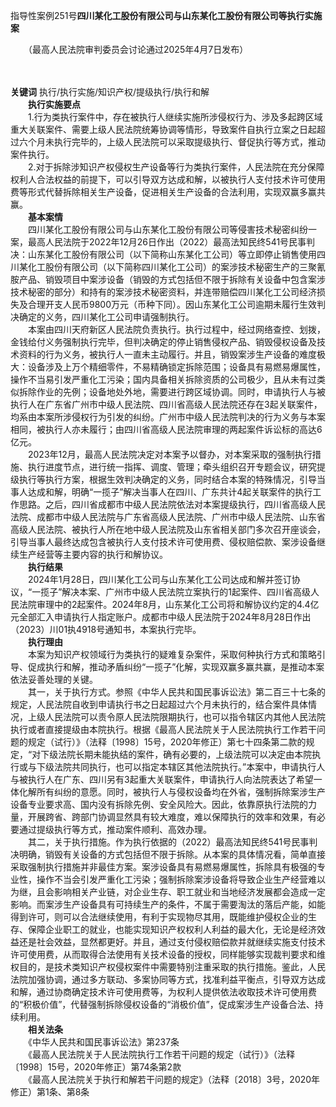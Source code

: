 指导性案例251号**四川某化工股份有限公司与山东某化工股份有限公司等执行实施案**

　　（最高人民法院审判委员会讨论通过2025年4月7日发布）

　　

**关键词** 执行/执行实施/知识产权/提级执行/执行和解  
　　**执行实施要点**  
　　1.行为类执行案件中，存在被执行人继续实施所涉侵权行为、涉及多起跨区域重大关联案件、需要上级人民法院统筹协调等情形，导致案件自执行立案之日起超过六个月未执行完毕的，上级人民法院可以采取提级执行、督促执行等方式，推动案件执行。  
　　2.对于拆除涉知识产权侵权生产设备等行为类执行案件，人民法院在充分保障权利人合法权益的前提下，可以引导双方达成和解，以被执行人支付技术许可使用费等形式代替拆除相关生产设备，促进相关生产设备的合法利用，实现双赢多赢共赢。  
　　**基本案情**  
　　四川某化工股份有限公司与山东某化工股份有限公司等侵害技术秘密纠纷一案，最高人民法院于2022年12月26日作出（2022）最高法知民终541号民事判决：山东某化工股份有限公司（以下简称山东某化工公司）等立即停止销售使用四川某化工股份有限公司（以下简称四川某化工公司）的案涉技术秘密生产的三聚氰胺产品、销毁项目中案涉设备（销毁的方式包括但不限于拆除有关设备中包含案涉技术秘密的部分）和持有的案涉技术秘密资料，并连带赔偿四川某化工公司经济损失及合理开支人民币9800万元（币种下同）。因山东某化工公司逾期未履行生效判决确定的义务，四川某化工公司申请强制执行。  
　　本案由四川天府新区人民法院负责执行。执行过程中，经过网络查控、划拨，金钱给付义务强制执行完毕，但判决确定的停止销售侵权产品、销毁侵权设备及技术资料的行为义务，被执行人一直未主动履行。并且，销毁案涉生产设备的难度极大：设备涉及上万个精细零件，不易精确锁定拆除范围；设备具有易燃易爆属性，操作不当易引发严重化工污染；国内具备相关拆除资质的公司极少，且从未有过类似拆除作业的先例；设备地处外地，需要进行跨区域协调。同时，申请执行人与被执行人在广东省广州市中级人民法院、四川省高级人民法院还存在3起关联案件，均系由本案所涉侵权行为引发的纠纷。广州市中级人民法院判决的行为义务与本案相同，被执行人亦未履行；由四川省高级人民法院审理的两起案件诉讼标的高达6亿元。  
　　2023年12月，最高人民法院决定对本案予以督办，对本案采取的强制执行措施、执行进度节点，进行统一指挥、调度、管理；牵头组织召开专题会议，研究提级执行等执行方案，根据生效判决确定的义务，同时结合本案的特殊情况，引导当事人达成和解，明确“一揽子”解决当事人在四川、广东共计4起关联案件的执行工作思路。之后，四川省成都市中级人民法院依法对本案提级执行，四川省高级人民法院、成都市中级人民法院与广东省高级人民法院、广州市中级人民法院、山东省高级人民法院、被执行人所在地中级人民法院及山东省相关部门多次召开座谈会，引导当事人最终达成包含被执行人支付技术许可使用费、侵权赔偿款、案涉设备继续生产经营等主要内容的执行和解协议。  
　　**执行结果**  
　　2024年1月28日，四川某化工公司与山东某化工公司达成和解并签订协议，“一揽子”解决本案、广州市中级人民法院立案执行的1起案件、四川省高级人民法院审理中的2起案件。2024年8月，山东某化工公司将和解协议约定的4.4亿元全部汇入申请执行人指定账户。成都市中级人民法院于2024年8月28日作出（2023）川01执4918号通知书，本案执行完毕。  
　　**执行理由**  
　　本案为知识产权领域行为类执行的疑难复杂案件，采取何种执行方式和策略引导、促成执行和解，推动矛盾纠纷“一揽子”化解，实现双赢多赢共赢，是推动本案依法妥善处理的关键。  
　　其一，关于执行方式。参照《中华人民共和国民事诉讼法》第二百三十七条的规定，人民法院自收到申请执行书之日起超过六个月未执行的，结合案件具体情况，上级人民法院可以责令原人民法院限期执行，也可以指令辖区内其他人民法院执行或者直接提级由本院执行。根据《最高人民法院关于人民法院执行工作若干问题的规定（试行）》（法释〔1998〕15号，2020年修正）第七十四条第二款的规定，“对下级法院长期未能执结的案件，确有必要的，上级法院可以决定由本院执行或与下级法院共同执行，也可以指定本辖区其他法院执行。”本案中，申请执行人与被执行人在广东、四川另有3起重大关联案件，申请执行人向法院表达了希望一体化解所有纠纷的意愿。同时，被执行人与侵权设备均在外省，强制拆除案涉生产设备专业要求高、国内没有拆除先例、安全风险大。因此，依靠原执行法院的力量，开展跨省、跨部门协调显然具有较大难度，难以保障执行的效率和效果，有必要通过提级执行等方式，推动案件顺利、高效办理。  
　　其二，关于执行措施。作为执行依据的（2022）最高法知民终541号民事判决明确，销毁有关设备的方式包括但不限于拆除。从本案的具体情况看，简单直接采取强制执行措施并非最佳方案。案涉设备具有易燃易爆属性，拆除具有极强的专业性，操作不当会引发严重化工污染；强制拆除案涉设备将导致企业生产经营难以为继，且会影响相关产业链，对企业生存、职工就业和当地经济发展都会造成一定影响。而案涉生产设备具有可持续生产的条件，不属于需要淘汰的落后产能，如能得到许可，则可以合法继续使用，有利于实现物尽其用，既能维护侵权企业的生存、保障企业职工的就业，也能实现知识产权权利人利益的最大化，无论是经济效益还是社会效益，显然都更好。并且，通过支付侵权赔偿款并就继续实施支付技术许可使用费，从而取得合法使用有关技术设备的授权，同样能够实现裁判要求和维权目的，是技术类知识产权侵权案件中需要特别注重采取的执行措施。鉴此，人民法院加强协调，通过多方联动、多案协同等方式，找准利益平衡点，引导双方达成和解，通过协商确定技术许可使用费等，为权利人提供依法收取技术许可使用费的“积极价值”，代替强制拆除侵权设备的“消极价值”，促成案涉生产设备合法、持续利用。  
　　**相关法条**  
　　《中华人民共和国民事诉讼法》第237条  
　　《最高人民法院关于人民法院执行工作若干问题的规定（试行）》（法释〔1998〕15号，2020年修正）第74条第2款  
　　《最高人民法院关于执行和解若干问题的规定》（法释〔2018〕3号，2020年修正）第1条、第8条
